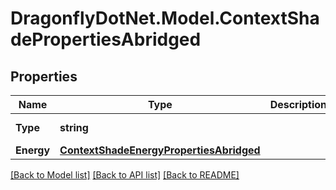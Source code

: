 
# DragonflyDotNet.Model.ContextShadePropertiesAbridged

## Properties

Name | Type | Description | Notes
------------ | ------------- | ------------- | -------------
**Type** | **string** |  | [optional] [default to "ContextShadePropertiesAbridged"]
**Energy** | [**ContextShadeEnergyPropertiesAbridged**](ContextShadeEnergyPropertiesAbridged.md) |  | [optional] 

[[Back to Model list]](../README.md#documentation-for-models)
[[Back to API list]](../README.md#documentation-for-api-endpoints)
[[Back to README]](../README.md)

